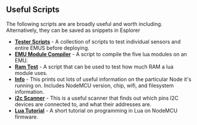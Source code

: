 ## Useful Scripts

The following scripts are are broadly useful and worth including.  Alternatively, they can be saved as snippets in Esplorer

* **[Tester Scripts](Testers/)** - A collection of scripts to test individual sensors and entire EMUS before deploying.
* **[EMU Module Compiler](module-compiler.lua)** - A script to compile the five lua modules on an EMU.
* **[Ram Test](ram-test.lua)** - A script that can be used to test how much RAM a lua module uses.
* **[Info](info.lua)** - This prints out lots of useful information on the particular Node it's running on.  Includes NodeMCU version, chip, wifi, and filesystem information.
* **[i2c Scanner](i2c_scanner.lua)** - This is a useful scanner that finds out which pins I2C devices are connected to, and what their addresses are.
* **[Lua Tutorial](lua%20tutorial.lua)** - A short tutorial on programming in Lua on NodeMCU firmware.
